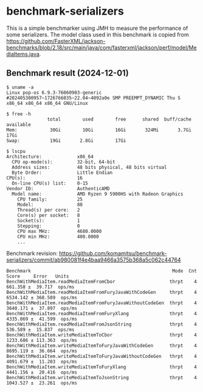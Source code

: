 # benchmark-serializers

This is a simple benchmarker using JMH to measure the performance of some serializers. The model class used in this benchmark is copied from https://github.com/FasterXML/jackson-benchmarks/blob/2.18/src/main/java/com/fasterxml/jackson/perf/model/MediaItems.java.

## Benchmark result (2024-12-01)

```
$ uname -a
Linux pop-os 6.9.3-76060903-generic #202405300957~1726766035~22.04~4092a0e SMP PREEMPT_DYNAMIC Thu S x86_64 x86_64 x86_64 GNU/Linux

$ free -h
               total        used        free      shared  buff/cache   available
Mem:            30Gi        10Gi        16Gi       324Mi       3.7Gi        17Gi
Swap:           19Gi       2.8Gi        17Gi

$ lscpu
Architecture:             x86_64
  CPU op-mode(s):         32-bit, 64-bit
  Address sizes:          48 bits physical, 48 bits virtual
  Byte Order:             Little Endian
CPU(s):                   16
  On-line CPU(s) list:    0-15
Vendor ID:                AuthenticAMD
  Model name:             AMD Ryzen 9 5900HS with Radeon Graphics
    CPU family:           25
    Model:                80
    Thread(s) per core:   2
    Core(s) per socket:   8
    Socket(s):            1
    Stepping:             0
    CPU max MHz:          4680.0000
    CPU min MHz:          400.0000
    ...
```

Benchmark revision: https://github.com/komamitsu/benchmark-serializers/commit/ab980081f4e4baa9466a3575b368a5c062c44764

```
Benchmark                                                    Mode  Cnt     Score     Error   Units
BenchWithMediaItem.readMediaItemFromCbor                    thrpt    4   661.358 ±  39.717  ops/ms
BenchWithMediaItem.readMediaItemFromFuryJavaWithCodeGen     thrpt    4  6534.142 ± 368.589  ops/ms
BenchWithMediaItem.readMediaItemFromFuryJavaWithoutCodeGen  thrpt    4  3640.171 ±  37.897  ops/ms
BenchWithMediaItem.readMediaItemFromFuryXlang               thrpt    4  4335.869 ±  41.599  ops/ms
BenchWithMediaItem.readMediaItemFromJsonString              thrpt    4   536.589 ±  15.837  ops/ms
BenchWithMediaItem.writeMediaItemToCbor                     thrpt    4  1233.686 ± 113.363  ops/ms
BenchWithMediaItem.writeMediaItemToFuryJavaWithCodeGen      thrpt    4  8695.119 ±  36.664  ops/ms
BenchWithMediaItem.writeMediaItemToFuryJavaWithoutCodeGen   thrpt    4  4091.679 ±  11.203  ops/ms
BenchWithMediaItem.writeMediaItemToFuryXlang                thrpt    4  4441.156 ±  20.416  ops/ms
BenchWithMediaItem.writeMediaItemToJsonString               thrpt    4  1043.527 ±  23.261  ops/ms
```
